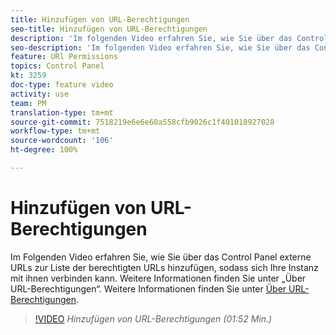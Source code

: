 ```yaml
---
title: Hinzufügen von URL-Berechtigungen
seo-title: Hinzufügen von URL-Berechtigungen
description: 'Im folgenden Video erfahren Sie, wie Sie über das Control Panel externe URLs zur Liste der berechtigten URLs hinzufügen, sodass sich Ihre Instanz mit ihnen verbinden kann.  '
seo-description: 'Im folgenden Video erfahren Sie, wie Sie über das Control Panel externe URLs zur Liste der berechtigten URLs hinzufügen, sodass sich Ihre Instanz mit ihnen verbinden kann. '
feature: URl Permissions
topics: Control Panel
kt: 3259
doc-type: feature video
activity: use
team: PM
translation-type: tm+mt
source-git-commit: 7518219e6e6e60a558cfb9026c1f401018927028
workflow-type: tm+mt
source-wordcount: '106'
ht-degree: 100%

---
```



# Hinzufügen von URL-Berechtigungen

Im Folgenden Video erfahren Sie, wie Sie über das Control Panel externe URLs zur Liste der berechtigten URLs hinzufügen, sodass sich Ihre Instanz mit ihnen verbinden kann.  Weitere Informationen finden Sie unter „Über URL-Berechtigungen“. Weitere Informationen finden Sie unter [Über URL-Berechtigungen](https://helpx.adobe.com/de/campaign/kb/control-panel-instance-settings.html).

>[!VIDEO](https://video.tv.adobe.com/v/28149?quality=12)
*Hinzufügen von URL-Berechtigungen (01:52 Min.)*

